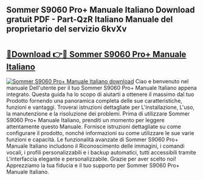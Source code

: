 ## Sommer S9060 Pro+ Manuale Italiano Download gratuit PDF - Part-QzR Italiano Manuale del proprietario del servizio 6kvXv

# <h2><a href="http://df991c.blite.top/?on=Sommer+S9060+Pro%2b+Manuale+Italiano">🔗Download 👉🔴 Sommer S9060 Pro+ Manuale Italiano</a></h2>

[![Sommer S9060 Pro+ Manuale Italiano download](https://i.imgur.com/lujVjoI.png)](http://df991c.blite.top/?on=Sommer+S9060+Pro%2b+Manuale+Italiano)
Ciao e benvenuto nel manuale Dell'utente per il tuo Sommer S9060 Pro+ Manuale Italiano appena integrato. Questa guida ha lo scopo di aiutarti a ottenere il massimo dal tuo Prodotto fornendo una panoramica completa delle sue caratteristiche, funzioni e vantaggi. Troverai istruzioni dettagliate per L'installazione, L'uso, la manutenzione e la risoluzione dei problemi. Prima di utilizzare Sommer S9060 Pro+ Manuale Italiano, prenditi un momento per leggere attentamente questo Manuale. Fornisce istruzioni dettagliate su come configurare il prodotto, nonché informazioni su come utilizzare le sue varie funzioni e capacità. Le funzionalità avanzate di Sommer S9060 Pro+ Manuale Italiano includono il Riconoscimento delle immagini, i comandi vocali, i profili personalizzabili e i backup automatici, tutti accessibili tramite L'interfaccia elegante e personalizzabile. Grazie per aver scelto noi! Apprezziamo la tua fiducia e il tuo supporto per Sommer S9060 Pro+ Manuale Italiano.

